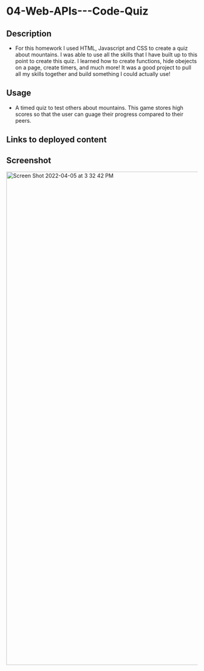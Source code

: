 # 04-Web-APIs---Code-Quiz

## Description

* For this homework I used HTML, Javascript and CSS to create a quiz about mountains. I was able to use all the skills that I have built up to this point to create this quiz. I learned how to create functions, hide obejects on a page, create timers, and much more! It was a good project to pull all my skills together and build something I could actually use! 

## Usage

* A timed quiz to test others about mountains. This game stores high scores so that the user can guage their progress compared to their peers.

## Links to deployed content

## Screenshot 

<img width="1300" alt="Screen Shot 2022-04-05 at 3 32 42 PM" src="https://user-images.githubusercontent.com/101743933/161903021-acd5dccf-eaa4-45e6-b6eb-7d7a8fefec7a.png">
